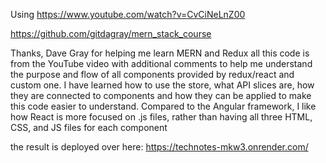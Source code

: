 Using https://www.youtube.com/watch?v=CvCiNeLnZ00

https://github.com/gitdagray/mern_stack_course

Thanks, Dave Gray for helping me learn MERN and Redux
all this code is from the YouTube video with additional comments to help me understand the purpose and flow of all components provided by redux/react and custom one.
I have learned how to use the store, what API slices are, how they are connected to components and how they can be applied to make this code easier to understand. 
Compared to the Angular framework, I like how React is more focused on .js files, rather than having all three HTML, CSS, and JS files for each component


the result is deployed over here: 
https://technotes-mkw3.onrender.com/

